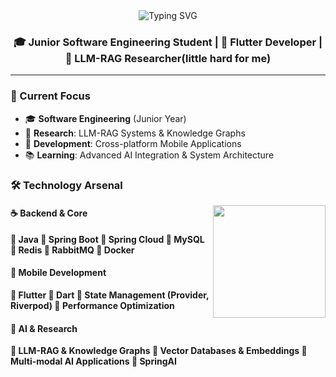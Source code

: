 <div align="center">
  <img src="https://readme-typing-svg.herokuapp.com?font=Fira+Code&size=32&duration=2800&pause=2000&color=A9FEF7&center=true&vCenter=true&width=940&lines=Hey!+I'm+a+Software+Engineering+Student+%F0%9F%91%8B;Passionate+about+Backend+develop+and+Mobile+Dev🙌;deeply+invested+in+the+field+of+AI+research+%F0%9F%9A%80;Building+the+Future+with+Code+%F0%9F%92%AB" alt="Typing SVG" />
</div>

<h3 align="center">🎓 Junior Software Engineering Student | 📱 Flutter Developer | 🧠 LLM-RAG Researcher(little hard for me)</h3>

---

### 🔬 Current Focus
- 🎓 **Software Engineering** (Junior Year)
- 🔬 **Research**: LLM-RAG Systems & Knowledge Graphs  
- 📱 **Development**: Cross-platform Mobile Applications
- 📚 **Learning**: Advanced AI Integration & System Architecture

### 🛠️ Technology Arsenal

<img align="right" height="180em" src="https://github-readme-stats.vercel.app/api/top-langs/?username=future-gole&layout=compact&langs_count=8&theme=tokyonight"/>

#### ☕ <b>Backend & Core

🔹 **Java**
🔹 **Spring Boot**
🔹 **Spring Cloud**
🔹 **MySQL**
🔹 **Redis**
🔹 **RabbitMQ**
🔹 **Docker**

#### 📱 Mobile Development

🔹 **Flutter**
🔹 **Dart**
🔹 **State Management (Provider, Riverpod)**
🔹 **Performance Optimization**

#### 🤖 AI & Research

🔹 **LLM-RAG & Knowledge Graphs**
🔹 **Vector Databases & Embeddings**
🔹 **Multi-modal AI Applications**
🔹 **SpringAI**

</details>

